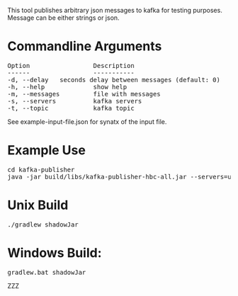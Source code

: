 This tool publishes arbitrary json messages to kafka for testing purposes.  Message can be either strings or json.

Commandline Arguments
=====================
<pre>
Option                 Description
------                 -----------
-d, --delay <Integer>  seconds delay between messages (default: 0)
-h, --help             show help
-m, --messages         file with messages
-s, --servers          kafka servers
-t, --topic            kafka topic
</pre>

See example-input-file.json for synatx of the input file.

Example Use
===========
<pre>
cd kafka-publisher
java -jar build/libs/kafka-publisher-hbc-all.jar --servers=usnc1a-dkfka02.qiotec.internal:9091,usnc1a-dkfka03.qiotec.internal:9091 --topic=sometopic --delay=1 --messages=example-input-file.json
</pre>

Unix Build
==========
<pre>
./gradlew shadowJar
</pre>

Windows Build:
==============
<pre>
gradlew.bat shadowJar
</pre>

ZZZ